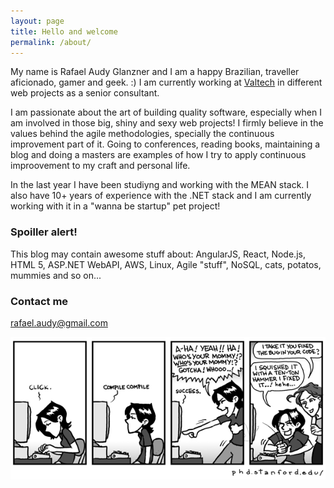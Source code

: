 ```yaml
---
layout: page
title: Hello and welcome
permalink: /about/
---
```

My name is Rafael Audy Glanzner and I am a happy Brazilian, traveller aficionado, gamer and geek. :)
I am currently working at [Valtech](https://www.valtech.com/) in different web projects as a senior consultant.

I am passionate about the art of building quality software, especially when I am involved in those big, shiny and sexy web projects! I firmly believe in the values behind the agile methodologies, specially the continuous improvement part of it.
Going to conferences, reading books, maintaining a blog and doing a masters are examples of how I try to apply continuous improovement to my craft and personal life.

In the last year I have been studiyng and working with the MEAN stack. I also have 10+ years of experience with the .NET stack and I am currently working with it in a "wanna be startup" pet project!

### Spoiller alert!
This blog may contain awesome stuff about:
AngularJS, React, Node.js, HTML 5, ASP.NET WebAPI, AWS, Linux, Agile "stuff", NoSQL, cats, potatos, mummies and so on...

### Contact me

[rafael.audy@gmail.com](rafael.audy@gmail.com)

![Development by PHD comics](https://raw.githubusercontent.com/rafaelaudy/rafaelaudy.github.io/master/images/phd-coding.gif)